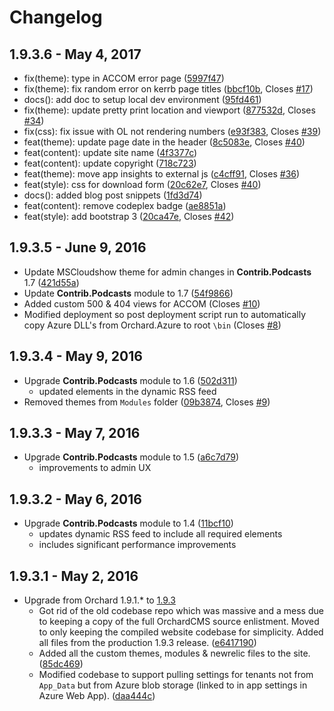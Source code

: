 # Changelog

## 1.9.3.6 - May 4, 2017

- fix(theme): type in ACCOM error page ([5997f47](https://github.com/andrewconnell/aci-orchardcms/commit/5997f47))
- fix(theme): fix random error on kerrb page titles ([bbcf10b](https://github.com/andrewconnell/aci-orchardcms/commit/bbcf10b), Closes [#17](https://github.com/andrewconnell/aci-orchardcms/issues/17))
- docs(): add doc to setup local dev environment ([95fd461](https://github.com/andrewconnell/aci-orchardcms/commit/95fd461))
- fix(theme): update pretty print location and viewport ([877532d](https://github.com/andrewconnell/aci-orchardcms/commit/877532d), Closes [#34](https://github.com/andrewconnell/aci-orchardcms/issues/34))
- fix(css): fix issue with OL not rendering numbers ([e93f383](https://github.com/andrewconnell/aci-orchardcms/commit/e93f383), Closes [#39](https://github.com/andrewconnell/aci-orchardcms/issues/39))
- feat(theme): update page date in the header ([8c5083e](https://github.com/andrewconnell/aci-orchardcms/commit/8c5083e), Closes [#40](https://github.com/andrewconnell/aci-orchardcms/issues/40))
- feat(content): update site name ([4f3377c](https://github.com/andrewconnell/aci-orchardcms/commit/4f3377c))
- feat(content): update copyright ([718c723](https://github.com/andrewconnell/aci-orchardcms/commit/718c723))
- feat(theme): move app insights to external js ([c4cff91](https://github.com/andrewconnell/aci-orchardcms/commit/c4cff91), Closes [#36](https://github.com/andrewconnell/aci-orchardcms/issues/36))
- feat(style): css for download form ([20c62e7](https://github.com/andrewconnell/aci-orchardcms/commit/20c62e7), Closes [#40](https://github.com/andrewconnell/aci-orchardcms/issues/40))
- docs(): added blog post snippets ([1fd3d74](https://github.com/andrewconnell/aci-orchardcms/commit/1fd3d74))
- feat(content): remove codeplex badge ([ae8851a](https://github.com/andrewconnell/aci-orchardcms/commit/ae8851a))
- feat(style): add bootstrap 3 ([20ca47e](https://github.com/andrewconnell/aci-orchardcms/commit/20ca47e), Closes [#42](https://github.com/andrewconnell/aci-orchardcms/issues/42))

## 1.9.3.5 - June 9, 2016

- Update MSCloudshow theme for admin changes in **Contrib.Podcasts** 1.7 ([421d55a](https://github.com/andrewconnell/aci-orchardcms/commit/421d55a))
- Update **Contrib.Podcasts** module to 1.7 ([54f9866](https://github.com/andrewconnell/aci-orchardcms/commit/54f9866))
- Added custom 500 & 404 views for ACCOM (Closes [#10](https://github.com/andrewconnell/aci-orchardcms/issues/10))
- Modified deployment so post deployment script run to automatically copy Azure DLL's from Orchard.Azure to root `\bin` (Closes [#8](https://github.com/andrewconnell/aci-orchardcms/issues/8))

## 1.9.3.4 - May 9, 2016

- Upgrade **Contrib.Podcasts** module to 1.6 ([502d311](https://github.com/andrewconnell/aci-orchardcms/commit/502d31129879323337d929437fd75ab912cecff5))
  - updated elements in the dynamic RSS feed
- Removed themes from `Modules` folder ([09b3874](https://github.com/andrewconnell/aci-orchardcms/commit/09b3874be1e4e65ffab9d9148f7a45772cdd26f5), Closes [#9](https://github.com/andrewconnell/aci-orchardcms/issues/9))

## 1.9.3.3 - May 7, 2016

- Upgrade **Contrib.Podcasts** module to 1.5 ([a6c7d79](https://github.com/andrewconnell/aci-orchardcms/commit/a6c7d790774e1c14713483c694ee5341fe26fb79))
  - improvements to admin UX

## 1.9.3.2 - May 6, 2016

- Upgrade **Contrib.Podcasts** module to 1.4 ([11bcf10](https://github.com/andrewconnell/aci-orchardcms/commit/11bcf102c1d5df6d8f7721b75a54d138d77f3d1b))
  - updates dynamic RSS feed to include all required elements
  - includes significant performance improvements

## 1.9.3.1 - May 2, 2016

- Upgrade from Orchard 1.9.1.* to [1.9.3](https://github.com/OrchardCMS/Orchard/releases/tag/1.9.3)
  - Got rid of the old codebase repo which was massive and a mess due to keeping a copy of the full OrchardCMS source enlistment. Moved to only keeping the compiled website codebase for simplicity. Added all files from the production 1.9.3 release. ([e6417190](https://github.com/andrewconnell/aci-orchardcms/commit/e64171907835e6608a6a85553d9686f5250468d8))
  - Added all the custom themes, modules & newrelic files to the site. ([85dc469](https://github.com/andrewconnell/aci-orchardcms/commit/85dc4697d5d4ac3df7b565f25534e172095260db))
  - Modified codebase to support pulling settings for tenants not from `App_Data` but from Azure blob storage (linked to in app settings in Azure Web App). ([daa444c](https://github.com/andrewconnell/aci-orchardcms/commit/daa444c9a1104179949152c69576c33c74303139))